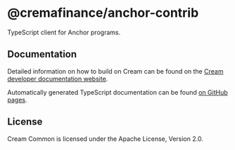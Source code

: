 # @cremafinance/anchor-contrib

TypeScript client for Anchor programs.

## Documentation

Detailed information on how to build on Cream can be found on the [Cream developer documentation website](https://docs.cream.finance/docs/developing/overview).

Automatically generated TypeScript documentation can be found [on GitHub pages](https://CremaFinance.github.io/clmm-common/).

## License

Cream Common is licensed under the Apache License, Version 2.0.
